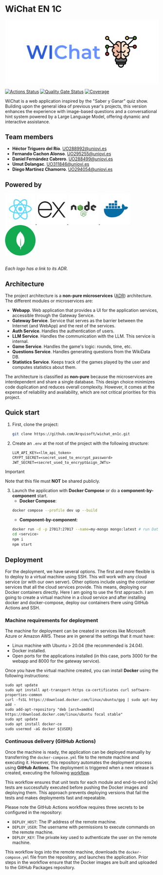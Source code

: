 # WiChat EN 1C

![alt text](.github/images/logo.png)

[![Actions Status](https://github.com/arquisoft/wichat_en1c/workflows/CI%20for%20wichat_en1c/badge.svg)](https://github.com/arquisoft/wichat_en1c/actions)
[![Quality Gate Status](https://sonarcloud.io/api/project_badges/measure?project=Arquisoft_wichat_en1c&metric=alert_status)](https://sonarcloud.io/summary/new_code?id=Arquisoft_wichat_en1c)
[![Coverage](https://sonarcloud.io/api/project_badges/measure?project=Arquisoft_wichat_en1c&metric=coverage)](https://sonarcloud.io/summary/new_code?id=Arquisoft_wichat_en1c)

WiChat is a web application inspired by the "Saber y Ganar" quiz show. Building upon the general idea of previous year's projects, this version enhances the experience with image-based questions and a conversational hint system powered by a Large Language Model, offering dynamic and interactive assistance.

## Team members

- **Héctor Triguero del Río**. UO288992@uniovi.es
- **Fernando Cachon Alonso**. UO295255@uniovi.es
- **Daniel Fernández Cabrero**. UO288499@uniovi.es
- **Umut Dolangac**. UO311846@uniovi.es
- **Diego Martínez Chamorro**. UO294054@uniovi.es

## Powered by

<div>
  <a href="https://github.com/Arquisoft/wichat_en1c/wiki/Decision-Records#adr-2-frontend-tech">
    <img src=".github/images/react.png" style="height: 100px">
  </a>
  <a href="https://github.com/Arquisoft/wichat_en1c/wiki/Decision-Records#adr-7-web-server-framework">
    <img src=".github/images/express.png" style="height: 100px">
  </a>
  <a href="https://github.com/Arquisoft/wichat_en1c/wiki/Decision-Records#adr-3-backend-tech">
    <img src=".github/images/node.png" style="height: 100px">
  </a>
  <a href="https://github.com/Arquisoft/wichat_en1c/wiki/Decision-Records#adr-4-deployment-tech">
    <img src=".github/images/docker.webp" style="height: 100px">
  </a>
  <a href="https://github.com/Arquisoft/wichat_en1c/wiki/Decision-Records#adr-4-deployment-tech">
    <img src=".github/images/mongodb.svg" style="height: 100px">
  </a>
</div>
<br>

_Each logo has a link to its ADR._

## Architecture

The project architecture is a **non-pure microservices** ([ADR](https://github.com/Arquisoft/wichat_en1c/wiki/Decision-Records#adr-5-arquitectural-pattern)) architecture. The different modules or microservices are:

- **Webapp**. Web application that provides a UI for the application services, accessible through the Gateway Service.
- **Gateway Service**. Service that serves as the barrier between the Internet (and WebApp) and the rest of the services.
- **Auth Service**. Handles the authentication of users.
- **LLM Service**. Handles the communication with the LLM. This service is internal.
- **Game Service**. Handles the game's logic: rounds, time, etc.
- **Questions Service**. Handles generating questions from the WikiData DB.
- **Statistics Service**. Keeps track of the games played by the user and computes statistics about them.

The architecture is classified as **non-pure** because the microservices are interdependent and share a single database. This design choice minimizes code duplication and reduces overall complexity. However, it comes at the expense of reliability and availability, which are not critical priorities for this project.

## Quick start

1. First, clone the project:

   ```sh
   git clone https://github.com/Arquisoft/wichat_en1c.git
   ```

2. Create an `.env` at the root of the project with the following structure:
   ```properties
   LLM_API_KEY=<llm_api_token>
   CRYPT_SECRET=<secret_used_to_encrypt_password>
   JWT_SECRET=<secret_used_to_encrypt&sign_JWTs>
   ```

> [!IMPORTANT]
> Note that this file must **NOT** be shared publicly.

3. Launch the application with **Docker Compose** or do a **component-by-component** start.
   - **Docker Compose**:
   ```sh
   docker compose --profile dev up --build
   ```
   - **Component-by-component**:
   ```sh
   docker run -d -p 27017:27017 --name=my-mongo mongo:latest # run Database
   cd <service>
   npm i
   npm start
   ```

## Deployment

For the deployment, we have several options. The first and more flexible is to deploy to a virtual machine using SSH. This will work with any cloud service (or with our own server). Other options include using the container services that all the cloud services provide. This means, deploying our Docker containers directly. Here I am going to use the first approach. I am going to create a virtual machine in a cloud service and after installing docker and docker-compose, deploy our containers there using GitHub Actions and SSH.

### Machine requirements for deployment

The machine for deployment can be created in services like Microsoft Azure or Amazon AWS. These are in general the settings that it must have:

- Linux machine with Ubuntu > 20.04 (the recommended is 24.04).
- Docker installed.
- Open ports for the applications installed (in this case, ports 3000 for the webapp and 8000 for the gateway service).

Once you have the virtual machine created, you can install **Docker** using the following instructions:

```ssh
sudo apt update
sudo apt install apt-transport-https ca-certificates curl software-properties-common
curl -fsSL https://download.docker.com/linux/ubuntu/gpg | sudo apt-key add -
sudo add-apt-repository "deb [arch=amd64] https://download.docker.com/linux/ubuntu focal stable"
sudo apt update
sudo apt install docker-ce
sudo usermod -aG docker ${USER}
```

### Continuous delivery (GitHub Actions)

Once the machine is ready, the application can be deployed manually by transferring the `docker-compose.yml` file to the remote machine and executing it. However, this repository automates the deployment process using **GitHub Actions**. The deployment is triggered when a new release is created, executing the following [workflow](https://raw.githubusercontent.com/arquisoft/wichat_en1c/master/.github/workflows/release.yml).

This workflow ensures that unit tests for each module and end-to-end (e2e) tests are successfully executed before pushing the Docker images and deploying them. This approach prevents deploying versions that fail the tests and makes deployments fast and repeatable.

Please note the GitHub Actions workflow requires three secrets to be configured in the repository:

- `DEPLOY_HOST`: The IP address of the remote machine.
- `DEPLOY_USER`: The username with permissions to execute commands on the remote machine.
- `DEPLOY_KEY`: The private key used to authenticate the user on the remote machine.

This workflow logs into the remote machine, downloads the `docker-compose.yml` file from the repository, and launches the application. Prior steps in the workflow ensure that the Docker images are built and uploaded to the GitHub Packages repository.
